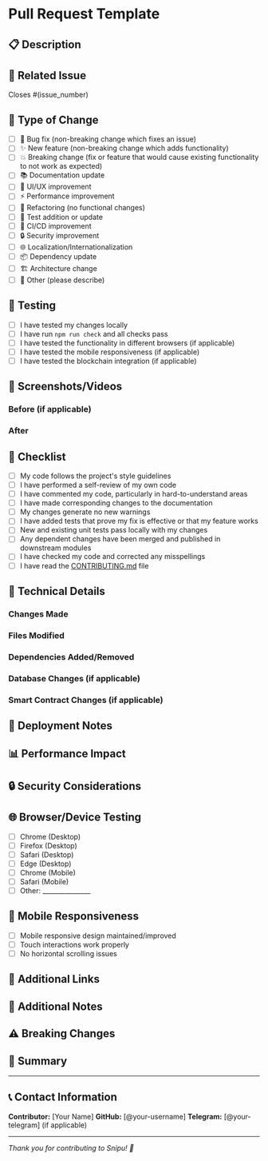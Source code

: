 # Pull Request Template

## 📋 Description

<!-- Provide a brief description of what this PR accomplishes -->

## 🔗 Related Issue

<!-- Link the issue that this PR addresses -->
Closes #(issue_number)

## 🎯 Type of Change

<!-- Mark the appropriate option(s) with [x] -->

- [ ] 🐛 Bug fix (non-breaking change which fixes an issue)
- [ ] ✨ New feature (non-breaking change which adds functionality)
- [ ] 💥 Breaking change (fix or feature that would cause existing functionality to not work as expected)
- [ ] 📚 Documentation update
- [ ] 🎨 UI/UX improvement
- [ ] ⚡ Performance improvement
- [ ] 🔧 Refactoring (no functional changes)
- [ ] 🧪 Test addition or update
- [ ] 🚀 CI/CD improvement
- [ ] 🔒 Security improvement
- [ ] 🌐 Localization/Internationalization
- [ ] 📦 Dependency update
- [ ] 🏗️ Architecture change
- [ ] 🔄 Other (please describe)

## 🧪 Testing

<!-- Describe the tests you ran to verify your changes -->

- [ ] I have tested my changes locally
- [ ] I have run `npm run check` and all checks pass
- [ ] I have tested the functionality in different browsers (if applicable)
- [ ] I have tested the mobile responsiveness (if applicable)
- [ ] I have tested the blockchain integration (if applicable)

## 📸 Screenshots/Videos

<!-- Add screenshots or videos to help explain your changes -->

### Before (if applicable)
<!-- Add screenshots of the current state -->

### After
<!-- Add screenshots of the new state -->

## 📝 Checklist

<!-- Mark all items that apply -->

- [ ] My code follows the project's style guidelines
- [ ] I have performed a self-review of my own code
- [ ] I have commented my code, particularly in hard-to-understand areas
- [ ] I have made corresponding changes to the documentation
- [ ] My changes generate no new warnings
- [ ] I have added tests that prove my fix is effective or that my feature works
- [ ] New and existing unit tests pass locally with my changes
- [ ] Any dependent changes have been merged and published in downstream modules
- [ ] I have checked my code and corrected any misspellings
- [ ] I have read the [CONTRIBUTING.md](../CONTRIBUTING.md) file

## 🔧 Technical Details

<!-- Provide technical details about your implementation -->

### Changes Made
<!-- List the specific changes you made -->

### Files Modified
<!-- List the files you modified -->

### Dependencies Added/Removed
<!-- List any new dependencies or removed dependencies -->

### Database Changes (if applicable)
<!-- Describe any database schema changes -->

### Smart Contract Changes (if applicable)
<!-- Describe any changes to Cairo smart contracts -->

## 🚀 Deployment Notes

<!-- Any notes about deployment or environment changes -->

## 📊 Performance Impact

<!-- Describe any performance implications of your changes -->

## 🔒 Security Considerations

<!-- Describe any security implications of your changes -->

## 🌐 Browser/Device Testing

<!-- List the browsers and devices you tested on -->

- [ ] Chrome (Desktop)
- [ ] Firefox (Desktop)
- [ ] Safari (Desktop)
- [ ] Edge (Desktop)
- [ ] Chrome (Mobile)
- [ ] Safari (Mobile)
- [ ] Other: _______________

## 📱 Mobile Responsiveness

<!-- Confirm mobile responsiveness if UI changes were made -->

- [ ] Mobile responsive design maintained/improved
- [ ] Touch interactions work properly
- [ ] No horizontal scrolling issues

## 🔗 Additional Links

<!-- Add any relevant links, references, or resources -->

## 📝 Additional Notes

<!-- Any additional information that reviewers should know -->

## ⚠️ Breaking Changes

<!-- If this PR includes breaking changes, describe them here -->

## 🎉 Summary

<!-- A brief summary of what was accomplished -->

---

## 📞 Contact Information

<!-- Optional: Add your contact information for questions -->

**Contributor:** [Your Name]
**GitHub:** [@your-username]
**Telegram:** [@your-telegram] (if applicable)

---

*Thank you for contributing to Snipu! 🚀*

<!-- 
Template inspired by best practices from:
- GitHub's default PR template
- Open source project standards
- Snipu project requirements
--> 